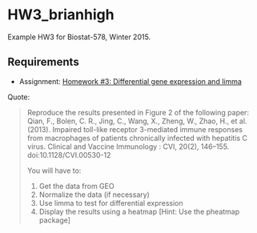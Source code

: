 # HW3_brianhigh

Example HW3 for Biostat-578, Winter 2015.

## Requirements

- Assignment: [Homework #3: Differential gene expression and limma](https://github.com/raphg/Biostat-578/blob/master/HW3.md)

Quote:

<blockquote>
<p>
Reproduce the results presented in Figure 2 of the following paper: Qian, F., Bolen, C. R., Jing, C., Wang, X., Zheng, W., Zhao, H., et al. (2013). Impaired toll-like receptor 3-mediated immune responses from macrophages of patients chronically infected with hepatitis C virus. Clinical and Vaccine Immunology : CVI, 20(2), 146–155. doi:10.1128/CVI.00530-12
</p>
<p>
You will have to:
<ol>
<li>Get the data from GEO
<li>Normalize the data (if necessary)
<li>Use limma to test for differential expression
<li>Display the results using a heatmap [Hint: Use the pheatmap package]
</ol>
</p>
</blockquote>

